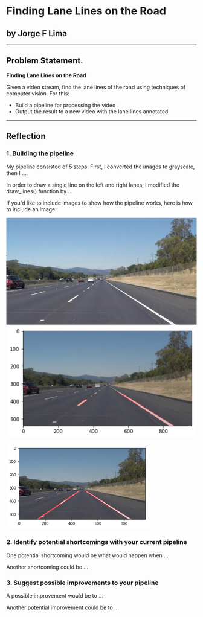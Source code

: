 # Finding Lane Lines on the Road

## by Jorge F Lima

---
## Problem Statement.


**Finding Lane Lines on the Road**

Given a video stream, find the lane lines of the road 
using techniques of computer vision. 
For this:
* Build a pipeline for processing the video
* Output the result to a new video with the lane lines annotated


[//]: # (Image References)

[image1]: ./test_images/solidWhiteRight.jpg "White lines"
[image2]: ./test_images/simple_line_noextrapolation.png "No extrapolation"
[image3]: ./test_images/Full_line_extrapolation.png "extrapolation"

---

## Reflection

### 1. Building the pipeline

My pipeline consisted of 5 steps. First, I converted the images to grayscale, then I .... 

In order to draw a single line on the left and right lanes, I modified the draw_lines() function by ...

If you'd like to include images to show how the pipeline works, here is how to include an image: 

<img src="/test_images/solidWhiteRight.jpg" width = "800" alt="White lanes" />



<img src="/test_images/simple_line_noextrapolation.png" width="800" alt="White lane no extrapolation" />



![alt text][image3]
### 2. Identify potential shortcomings with your current pipeline


One potential shortcoming would be what would happen when ... 

Another shortcoming could be ...


### 3. Suggest possible improvements to your pipeline

A possible improvement would be to ...

Another potential improvement could be to ...
